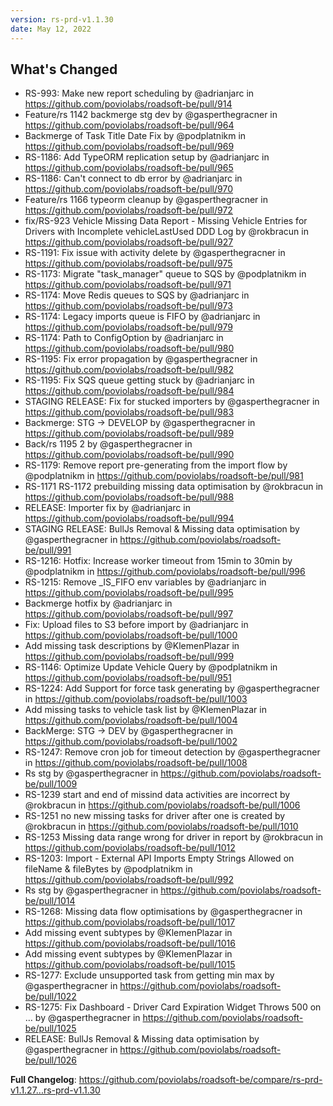 ```yaml
---
version: rs-prd-v1.1.30
date: May 12, 2022
---
```


## What's Changed
* RS-993: Make new report scheduling by @adrianjarc in https://github.com/poviolabs/roadsoft-be/pull/914
* Feature/rs 1142 backmerge stg dev by @gasperthegracner in https://github.com/poviolabs/roadsoft-be/pull/964
* Backmerge of Task Title Date Fix by @podplatnikm in https://github.com/poviolabs/roadsoft-be/pull/969
* RS-1186: Add TypeORM replication setup by @adrianjarc in https://github.com/poviolabs/roadsoft-be/pull/965
* RS-1186: Can't connect to db error by @adrianjarc in https://github.com/poviolabs/roadsoft-be/pull/970
* Feature/rs 1166 typeorm cleanup by @gasperthegracner in https://github.com/poviolabs/roadsoft-be/pull/972
* fix/RS-923 Vehicle Missing Data Report - Missing Vehicle Entries for Drivers with Incomplete vehicleLastUsed DDD Log by @rokbracun in https://github.com/poviolabs/roadsoft-be/pull/927
* RS-1191: Fix issue with activity delete by @gasperthegracner in https://github.com/poviolabs/roadsoft-be/pull/975
* RS-1173: Migrate "task_manager" queue to SQS by @podplatnikm in https://github.com/poviolabs/roadsoft-be/pull/971
* RS-1174: Move Redis queues to SQS by @adrianjarc in https://github.com/poviolabs/roadsoft-be/pull/973
* RS-1174: Legacy imports queue is FIFO by @adrianjarc in https://github.com/poviolabs/roadsoft-be/pull/979
* RS-1174: Path to ConfigOption by @adrianjarc in https://github.com/poviolabs/roadsoft-be/pull/980
* RS-1195: Fix error propagation by @gasperthegracner in https://github.com/poviolabs/roadsoft-be/pull/982
* RS-1195: Fix SQS queue getting stuck by @adrianjarc in https://github.com/poviolabs/roadsoft-be/pull/984
* STAGING RELEASE: Fix for stucked importers by @gasperthegracner in https://github.com/poviolabs/roadsoft-be/pull/983
* Backmerge: STG -> DEVELOP by @gasperthegracner in https://github.com/poviolabs/roadsoft-be/pull/989
* Back/rs 1195 2 by @gasperthegracner in https://github.com/poviolabs/roadsoft-be/pull/990
* RS-1179: Remove report pre-generating from the import flow by @podplatnikm in https://github.com/poviolabs/roadsoft-be/pull/981
* RS-1171 RS-1172 prebuilding missing data optimisation by @rokbracun in https://github.com/poviolabs/roadsoft-be/pull/988
* RELEASE: Importer fix by @adrianjarc in https://github.com/poviolabs/roadsoft-be/pull/994
* STAGING RELEASE: BullJs Removal & Missing data optimisation by @gasperthegracner in https://github.com/poviolabs/roadsoft-be/pull/991
* RS-1216: Hotfix: Increase worker timeout from 15min to 30min by @podplatnikm in https://github.com/poviolabs/roadsoft-be/pull/996
* RS-1215: Remove <queue>_IS_FIFO env variables by @adrianjarc in https://github.com/poviolabs/roadsoft-be/pull/995
* Backmerge hotfix by @adrianjarc in https://github.com/poviolabs/roadsoft-be/pull/997
* Fix: Upload files to S3 before import by @adrianjarc in https://github.com/poviolabs/roadsoft-be/pull/1000
* Add missing task descriptions by @KlemenPlazar in https://github.com/poviolabs/roadsoft-be/pull/999
* RS-1146: Optimize Update Vehicle Query by @podplatnikm in https://github.com/poviolabs/roadsoft-be/pull/951
* RS-1224: Add Support for force task generating by @gasperthegracner in https://github.com/poviolabs/roadsoft-be/pull/1003
* Add missing tasks to vehicle task list by @KlemenPlazar in https://github.com/poviolabs/roadsoft-be/pull/1004
* BackMerge: STG -> DEV by @gasperthegracner in https://github.com/poviolabs/roadsoft-be/pull/1002
* RS-1247: Remove cron job for timeout detection by @gasperthegracner in https://github.com/poviolabs/roadsoft-be/pull/1008
* Rs stg by @gasperthegracner in https://github.com/poviolabs/roadsoft-be/pull/1009
* RS-1239 start and end of missind data activities are incorrect by @rokbracun in https://github.com/poviolabs/roadsoft-be/pull/1006
* RS-1251 no new missing tasks for driver after one is created by @rokbracun in https://github.com/poviolabs/roadsoft-be/pull/1010
* RS-1253 Missing data range wrong for driver in report by @rokbracun in https://github.com/poviolabs/roadsoft-be/pull/1012
* RS-1203: Import - External API Imports Empty Strings Allowed on fileName & fileBytes by @podplatnikm in https://github.com/poviolabs/roadsoft-be/pull/992
* Rs stg by @gasperthegracner in https://github.com/poviolabs/roadsoft-be/pull/1014
* RS-1268: Missing data flow optimisations by @gasperthegracner in https://github.com/poviolabs/roadsoft-be/pull/1017
* Add missing event subtypes by @KlemenPlazar in https://github.com/poviolabs/roadsoft-be/pull/1016
* Add missing event subtypes by @KlemenPlazar in https://github.com/poviolabs/roadsoft-be/pull/1015
* RS-1277: Exclude unsupported task from getting min max by @gasperthegracner in https://github.com/poviolabs/roadsoft-be/pull/1022
* RS-1275: Fix Dashboard - Driver Card Expiration Widget Throws 500 on … by @gasperthegracner in https://github.com/poviolabs/roadsoft-be/pull/1025
* RELEASE:  BullJs Removal & Missing data optimisation by @gasperthegracner in https://github.com/poviolabs/roadsoft-be/pull/1026


**Full Changelog**: https://github.com/poviolabs/roadsoft-be/compare/rs-prd-v1.1.27...rs-prd-v1.1.30